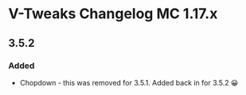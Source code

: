 # V-Tweaks Changelog MC 1.17.x

## 3.5.2

### Added

- Chopdown - this was removed for 3.5.1. Added back in for 3.5.2 😀
